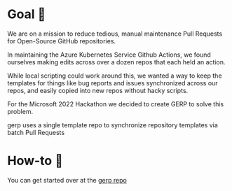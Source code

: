 # Goal 💞
We are on a mission to reduce tedious, manual maintenance Pull Requests for Open-Source GitHub repositories.

In maintaining the Azure Kubernetes Service Github Actions, we found ourselves making edits across over a dozen repos that each held an action.

While local scripting could work around this, we wanted a way to keep the templates for things like bug reports and issues synchronized across our repos, and easily copied into new repos without hacky scripts.

For the Microsoft 2022 Hackathon we decided to create GERP to solve this problem.

gerp uses a single template repo to synchronize repository templates via batch Pull Requests

# How-to 🧠 
You can get started over at the [gerp repo](https://github.com/gerp-project/gerp)
